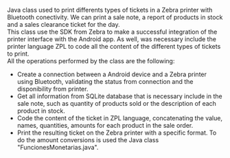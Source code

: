 Java class used to print differents types of tickets in a Zebra printer with Bluetooth conectivity. We can print a sale note, a report of products in stock and a sales clearance ticket for the day. <br>
This class use the SDK from Zebra to make a successful integration of the printer interface with the Android app. As well, was necessary include the printer language ZPL to code all the content of the different types of tickets to print.<br>
All the operations performed by the class are the following:<br>
- Create a connection between a Android device and a Zebra printer using Bluetooth, validating the status from connection and the disponibility from printer.<br>
- Get all information from SQLite database that is necessary include in the sale note, such as quantity of products sold or the description of each product in stock.<br>
- Code the content of the ticket in ZPL language, concatenating the value, names, quantities, amounts for each product in the sale order.
- Print the resulting ticket on the Zebra printer with a specific format.
To do the amount conversions is used the Java class "FuncionesMonetarias.java".